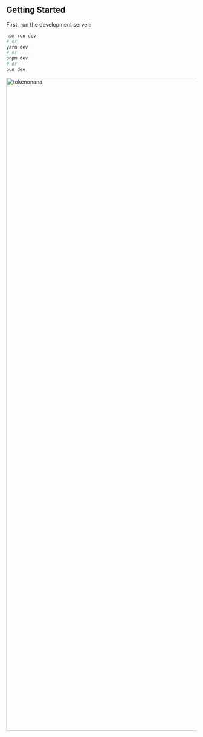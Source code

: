 ## Getting Started

First, run the development server:

```bash
npm run dev
# or
yarn dev
# or
pnpm dev
# or
bun dev
```
<img width="1722" alt="tokenonana" src="https://github.com/user-attachments/assets/572b9eda-cae1-489d-a2e0-255791df866e">
